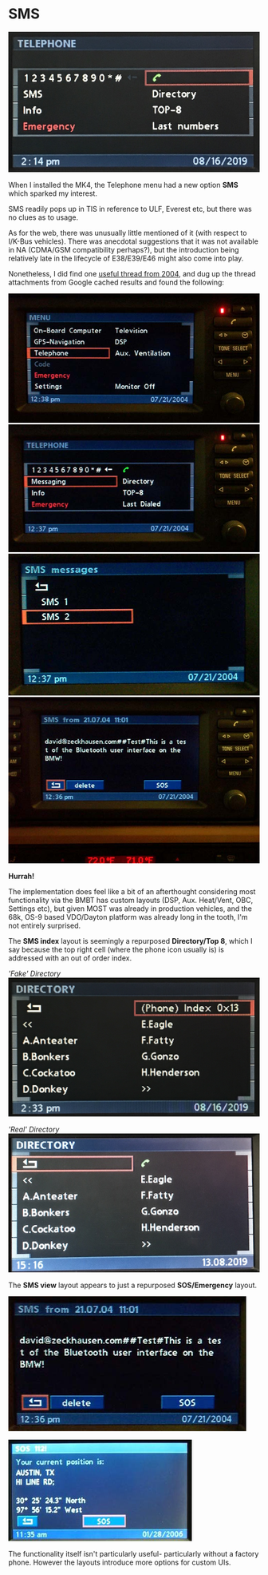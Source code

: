 # SMS

![Telephone SMS Option](dial/IMG_2774.JPG)

When I installed the MK4, the Telephone menu had a new option **SMS** which sparked my interest.

SMS readily pops up in TIS in reference to ULF, Everest etc, but there was no clues as to usage.

As for the web, there was unusually little mentioned of it (with respect to I/K-Bus vehicles). There was anecdotal suggestions that it was not available in NA (CDMA/GSM compatibility perhaps?), but the introduction being relatively late in the lifecycle of E38/E39/E46 might also come into play.

Nonetheless, I did find one [useful thread from 2004](https://www.bimmerfest.com/forums/showthread.php?t=69485), and dug up the thread attachments from Google cached results and found the following:

![SMS Example 1](sms/2004_1_main_menu.jpeg)
![SMS Example 2](sms/2004_2_phone_menu.jpeg)
![SMS Example 3](sms/2004_3_sms_selection.jpeg)
![SMS Example 4](sms/2004_4_message.jpeg)

**Hurrah!**

The implementation does feel like a bit of an afterthought considering most functionality via the BMBT has custom layouts (DSP, Aux. Heat/Vent, OBC, Settings etc), but given MOST was already in production vehicles, and the 68k, OS-9 based VDO/Dayton platform was already long in the tooth, I'm not entirely surprised.

The **SMS index** layout is seemingly a repurposed **Directory/Top 8**, which I say because the top right cell (where the phone icon usually is) is addressed with an out of order index.

_'Fake' Directory_
![Fake Directory](sms/directory_fake.JPG)

_'Real' Directory_
![Real Directory](sms/directory_real.JPG)


The **SMS view** layout appears to just a repurposed **SOS/Emergency** layout.


![Example SMS](sms/message/reference_sms_message.jpeg)

![Example SOS](sms/sms_emergency.jpg)


The functionality itself isn't particularly useful- particularly without a factory phone. However the layouts introduce more options for custom UIs.
